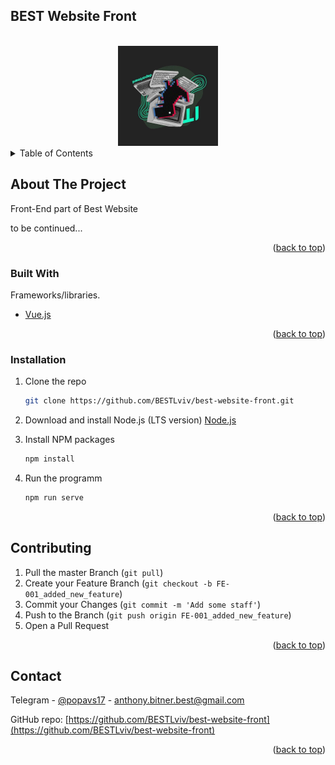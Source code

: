 ## BEST Website Front

<!-- PROJECT LOGO -->
<br/>
<div align="center">
    <img src="images/logo.JPG" alt="Logo" width="160" height="160">
</div>

<!-- TABLE OF CONTENTS -->
<details>
  <summary>Table of Contents</summary>
  <ol>
    <li>
      <a href="#about-the-project">About The Project</a>
      <ul>
        <li><a href="#built-with">Built With</a></li>
      </ul>
    </li>
    <li>
      <a href="#installation">Installation</a>
    </li>
    <li><a href="#contributing">Contributing</a></li>
    <li><a href="#contact">Contact</a></li>
  </ol>
</details>



<!-- ABOUT THE PROJECT -->
## About The Project

Front-End part of Best Website

to be continued... 

<p align="right">(<a href="#top">back to top</a>)</p>



### Built With

Frameworks/libraries.

* [Vue.js](https://v3.vuejs.org/)

<p align="right">(<a href="#top">back to top</a>)</p>



### Installation

1. Clone the repo
   ```sh
   git clone https://github.com/BESTLviv/best-website-front.git
   ```
2. Download and install Node.js (LTS version)
    [Node.js](https://nodejs.org/uk/)
    
3. Install NPM packages
   ```sh
   npm install
   ```
4. Run the programm
   ```sh
   npm run serve
   ```

<p align="right">(<a href="#top">back to top</a>)</p>



<!-- CONTRIBUTING -->
## Contributing


1. Pull the master Branch (`git pull`)
2. Create your Feature Branch (`git checkout -b FE-001_added_new_feature`)
3. Commit your Changes (`git commit -m 'Add some staff'`)
4. Push to the Branch (`git push origin FE-001_added_new_feature`)
5. Open a Pull Request

<p align="right">(<a href="#top">back to top</a>)</p>






<!-- CONTACT -->
## Contact

Telegram - [@popavs17](https://t.me/popavs17) - anthony.bitner.best@gmail.com

GitHub repo: [https://github.com/BESTLviv/best-website-front](https://github.com/BESTLviv/best-website-front)

<p align="right">(<a href="#top">back to top</a>)</p>

